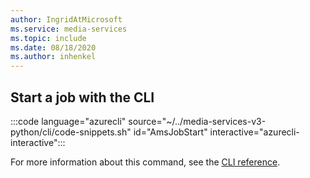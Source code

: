 ```yaml
---
author: IngridAtMicrosoft
ms.service: media-services 
ms.topic: include
ms.date: 08/18/2020
ms.author: inhenkel
---
```


## Start a job with the CLI

:::code language="azurecli" source="~/../media-services-v3-python/cli/code-snippets.sh" id="AmsJobStart" interactive="azurecli-interactive":::

For more information about this command, see the [CLI reference](/cli/azure/ams/job?view=azure-cli-latest#az-ams-job-start).
